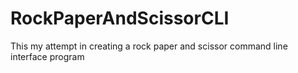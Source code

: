 # RockPaperAndScissorCLI
This my attempt in creating a rock paper and scissor command line interface program
